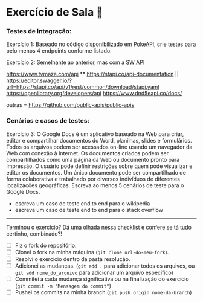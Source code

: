# Exercício de Sala 🏫  


### Testes de Integração:
Exercício 1: Baseado no código disponibilizado em [PokeAPI](https://pokeapi.co/docs/v2), crie testes para pelo menos 4 endpoints conforme listado.

Exercício 2: Semelhante ao anterior, mas com a [SW API](https://swapi.dev/documentation)

https://www.tvmaze.com/api **
https://stapi.co/api-documentation || https://editor.swagger.io/?url=https://stapi.co/api/v1/rest/common/download/stapi.yaml
https://openlibrary.org/developers/api
https://www.dnd5eapi.co/docs/

outras = https://github.com/public-apis/public-apis

### Cenários e casos de testes:
Exercício 3: O Google Docs é um aplicativo baseado na Web para criar, editar e compartilhar documentos do Word, planilhas, slides e formulários. Todos os arquivos podem ser acessados on-line usando um navegador da Web com conexão à Internet. Os documentos criados podem ser compartilhados como uma página da Web ou documento pronto para impressão. O usuário pode definir restrições sobre quem pode visualizar e editar os documentos. Um único documento pode ser compartilhado de forma colaborativa e trabalhado por diversos indivíduos de diferentes localizações geográficas. Escreva ao menos 5 cenários de teste para o Google Docs.

- escreva um caso de teste end to end para o wikipedia
- escreva um caso de teste end to end para o stack overflow



----

Terminou o exercício? Dá uma olhada nessa checklist e confere se tá tudo certinho, combinado?!

- [ ] Fiz o fork do repositório.
- [ ] Clonei o fork na minha máquina (`git clone url-do-meu-fork`).
- [ ] Resolvi o exercício dentro da pasta resolução.
- [ ] Adicionei as mudanças. (`git add .` para adicionar todos os arquivos, ou `git add nome_do_arquivo` para adicionar um arquivo específico)
- [ ] Commitei a cada mudança significativa ou na finalização do exercício (`git commit -m "Mensagem do commit"`)
- [ ] Pushei os commits na minha branch (`git push origin nome-da-branch`)
